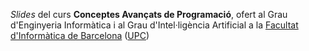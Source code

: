 _Slides_ del curs **Conceptes Avançats de Programació**, ofert al Grau d'Enginyeria Informàtica i al Grau d'Intel·ligència Artificial
a la [Facultat d'Informàtica de Barcelona](https://www.fib.upc.edu) ([UPC](https://www.upc.edu))
